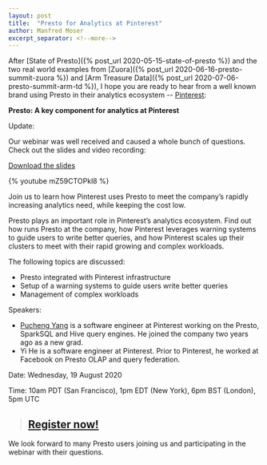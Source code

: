 ```yaml
---
layout: post
title:  "Presto for Analytics at Pinterest"
author: Manfred Moser
excerpt_separator: <!--more-->
---
```


After [State of Presto]({% post_url 2020-05-15-state-of-presto %}) and the two
real world examples from [Zuora]({% post_url 2020-06-16-presto-summit-zuora %})
and [Arm Treasure Data]({% post_url 2020-07-06-presto-summit-arm-td %}), I hope
you are ready to hear from a well known brand using Presto in their analytics
ecosystem -- [Pinterest](https://www.pinterest.com):

**Presto: A key component for analytics at Pinterest**

Update:

Our webinar was well received and caused a whole bunch of questions. Check out
the slides and video recording:

[Download the slides](https://www.starburst.io/wp-content/uploads/2020/08/Presto-Summit-Webinar-Series-Presto-at-Pinterest.pdf)

{% youtube mZ59CTOPkl8 %}

<!--more-->

Join us to learn how Pinterest uses Presto to meet the company’s rapidly
increasing analytics need, while keeping the cost low.

Presto plays an important role in Pinterest’s analytics ecosystem. Find out how
runs Presto at the company, how Pinterest leverages warning systems to guide
users to write better queries, and how Pinterest scales up their clusters to
meet with their rapid growing and complex workloads.

The following topics are discussed:

- Presto integrated with Pinterest infrastructure
- Setup of a warning systems to guide users write better queries
- Management of complex workloads

Speakers:

- [Pucheng Yang](https://www.linkedin.com/in/puchengy/) is a software engineer
  at Pinterest working on the Presto, SparkSQL and Hive query engines. He joined
  the company two years ago as a new grad.
- Yi He is a software engineer at Pinterest. Prior to Pinterest, he worked at
  Facebook on Presto OLAP and query federation.

Date: Wednesday, 19 August 2020

Time: 10am PDT (San Francisco), 1pm EDT (New York), 6pm BST (London), 5pm UTC

> ## [Register now!](https://bit.ly/32FfRfm)

We look forward to many Presto users joining us and participating in the webinar
with their questions.
